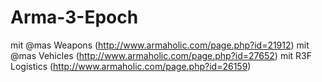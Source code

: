 # Arma-3-Epoch
mit @mas Weapons (http://www.armaholic.com/page.php?id=21912)
mit @mas Vehicles (http://www.armaholic.com/page.php?id=27652)
mit R3F Logistics (http://www.armaholic.com/page.php?id=26159)
